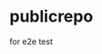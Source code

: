 # publicrepo
for e2e test



























































































































































































































































































































































































































































































































































































































































































































